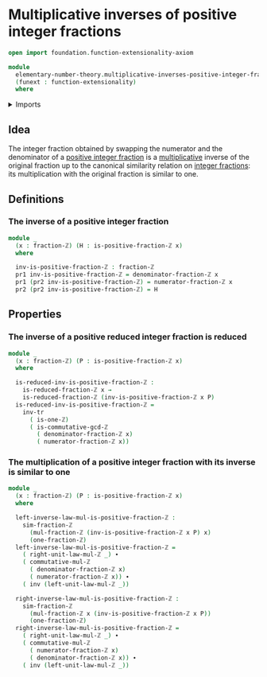 # Multiplicative inverses of positive integer fractions

```agda
open import foundation.function-extensionality-axiom

module
  elementary-number-theory.multiplicative-inverses-positive-integer-fractions
  (funext : function-extensionality)
  where
```

<details><summary>Imports</summary>

```agda
open import elementary-number-theory.greatest-common-divisor-integers funext
open import elementary-number-theory.integer-fractions funext
open import elementary-number-theory.integers
open import elementary-number-theory.multiplication-integer-fractions funext
open import elementary-number-theory.multiplication-integers funext
open import elementary-number-theory.positive-integer-fractions funext
open import elementary-number-theory.reduced-integer-fractions funext

open import foundation.dependent-pair-types
open import foundation.identity-types funext
open import foundation.transport-along-identifications
```

</details>

## Idea

The integer fraction obtained by swapping the numerator and the denominator of a
[positive integer fraction](elementary-number-theory.positive-integer-fractions.md)
is a
[multiplicative](elementary-number-theory.multiplication-integer-fractions.md)
inverse of the original fraction up to the canonical similarity relation on
[integer fractions](elementary-number-theory.integer-fractions.md): its
multiplication with the original fraction is similar to one.

## Definitions

### The inverse of a positive integer fraction

```agda
module _
  (x : fraction-ℤ) (H : is-positive-fraction-ℤ x)
  where

  inv-is-positive-fraction-ℤ : fraction-ℤ
  pr1 inv-is-positive-fraction-ℤ = denominator-fraction-ℤ x
  pr1 (pr2 inv-is-positive-fraction-ℤ) = numerator-fraction-ℤ x
  pr2 (pr2 inv-is-positive-fraction-ℤ) = H
```

## Properties

### The inverse of a positive reduced integer fraction is reduced

```agda
module _
  (x : fraction-ℤ) (P : is-positive-fraction-ℤ x)
  where

  is-reduced-inv-is-positive-fraction-ℤ :
    is-reduced-fraction-ℤ x →
    is-reduced-fraction-ℤ (inv-is-positive-fraction-ℤ x P)
  is-reduced-inv-is-positive-fraction-ℤ =
    inv-tr
      ( is-one-ℤ)
      ( is-commutative-gcd-ℤ
        ( denominator-fraction-ℤ x)
        ( numerator-fraction-ℤ x))
```

### The multiplication of a positive integer fraction with its inverse is similar to one

```agda
module _
  (x : fraction-ℤ) (P : is-positive-fraction-ℤ x)
  where

  left-inverse-law-mul-is-positive-fraction-ℤ :
    sim-fraction-ℤ
      (mul-fraction-ℤ (inv-is-positive-fraction-ℤ x P) x)
      (one-fraction-ℤ)
  left-inverse-law-mul-is-positive-fraction-ℤ =
    ( right-unit-law-mul-ℤ _) ∙
    ( commutative-mul-ℤ
      ( denominator-fraction-ℤ x)
      ( numerator-fraction-ℤ x)) ∙
    ( inv (left-unit-law-mul-ℤ _))

  right-inverse-law-mul-is-positive-fraction-ℤ :
    sim-fraction-ℤ
      (mul-fraction-ℤ x (inv-is-positive-fraction-ℤ x P))
      (one-fraction-ℤ)
  right-inverse-law-mul-is-positive-fraction-ℤ =
    ( right-unit-law-mul-ℤ _) ∙
    ( commutative-mul-ℤ
      ( numerator-fraction-ℤ x)
      ( denominator-fraction-ℤ x)) ∙
    ( inv (left-unit-law-mul-ℤ _))
```
